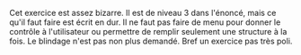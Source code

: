 Cet exercice est assez bizarre. Il est de niveau 3 dans l'énoncé, mais ce qu'il faut faire est écrit en dur. Il ne faut pas faire de menu pour donner le contrôle à l'utilisateur ou permettre de remplir seulement une structure à la fois. Le blindage n'est pas non plus demandé. Bref un exercice pas très poli.